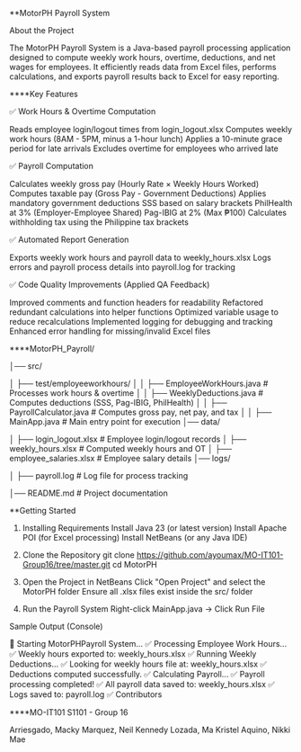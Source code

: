 **MotorPH Payroll System

About the Project

The MotorPH Payroll System is a Java-based payroll processing application designed to compute weekly work hours, overtime, deductions, and net wages for employees. It efficiently reads data from Excel files, performs calculations, and exports payroll results back to Excel for easy reporting.

****Key Features

✅ Work Hours & Overtime Computation

Reads employee login/logout times from login_logout.xlsx
Computes weekly work hours (8AM - 5PM, minus a 1-hour lunch)
Applies a 10-minute grace period for late arrivals
Excludes overtime for employees who arrived late

✅ Payroll Computation

Calculates weekly gross pay (Hourly Rate × Weekly Hours Worked)
Computes taxable pay (Gross Pay - Government Deductions)
Applies mandatory government deductions
SSS based on salary brackets
PhilHealth at 3% (Employer-Employee Shared)
Pag-IBIG at 2% (Max ₱100)
Calculates withholding tax using the Philippine tax brackets

✅ Automated Report Generation

Exports weekly work hours and payroll data to weekly_hours.xlsx
Logs errors and payroll process details into payroll.log for tracking

✅ Code Quality Improvements (Applied QA Feedback)

Improved comments and function headers for readability
Refactored redundant calculations into helper functions
Optimized variable usage to reduce recalculations
Implemented logging for debugging and tracking
Enhanced error handling for missing/invalid Excel files

****MotorPH_Payroll/

│── src/

│   ├── test/employeeworkhours/
│   │   ├── EmployeeWorkHours.java  # Processes work hours & overtime
│   │   ├── WeeklyDeductions.java   # Computes deductions (SSS, Pag-IBIG, PhilHealth)
│   │   ├── PayrollCalculator.java  # Computes gross pay, net pay, and tax
│   │   ├── MainApp.java            # Main entry point for execution
│── data/

│   ├── login_logout.xlsx           # Employee login/logout records
│   ├── weekly_hours.xlsx           # Computed weekly hours and OT
│   ├── employee_salaries.xlsx      # Employee salary details
│── logs/

│   ├── payroll.log                 # Log file for process tracking

│── README.md                       # Project documentation


**Getting Started

1. Installing Requirements
Install Java 23 (or latest version)
Install Apache POI (for Excel processing)
Install NetBeans (or any Java IDE)

2. Clone the Repository
git clone https://github.com/ayoumax/MO-IT101-Group16/tree/master.git
cd MotorPH

3. Open the Project in NetBeans
Click "Open Project" and select the MotorPH folder
Ensure all .xlsx files exist inside the src/ folder

4. Run the Payroll System
Right-click MainApp.java → Click Run File

Sample Output (Console)

🚀 Starting MotorPHPayroll System...
✅ Processing Employee Work Hours...
✅ Weekly hours exported to: weekly_hours.xlsx
✅ Running Weekly Deductions...
✅ Looking for weekly hours file at: weekly_hours.xlsx
✅ Deductions computed successfully.
✅ Calculating Payroll...
✅ Payroll processing completed!
✅ All payroll data saved to: weekly_hours.xlsx
✅ Logs saved to: payroll.log
✅ Contributors

****MO-IT101 S1101 - Group 16

Arriesgado, Macky
Marquez, Neil Kennedy
Lozada, Ma Kristel
Aquino, Nikki Mae

